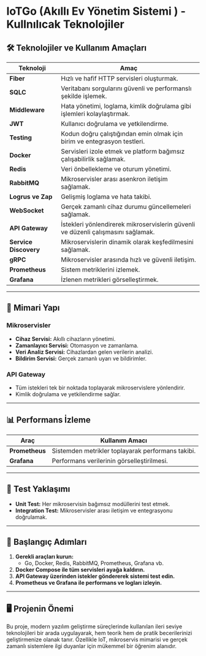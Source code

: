 # IoTGo (Akıllı Ev Yönetim Sistemi ) - Kullnılıcak Teknolojiler

## 🛠️ **Teknolojiler ve Kullanım Amaçları**

| Teknoloji           | Amaç                                                                                     |
|---------------------|-----------------------------------------------------------------------------------------|
| **Fiber**           | Hızlı ve hafif HTTP servisleri oluşturmak.                                              |
| **SQLC**            | Veritabanı sorgularını güvenli ve performanslı şekilde işlemek.                         |
| **Middleware**      | Hata yönetimi, loglama, kimlik doğrulama gibi işlemleri kolaylaştırmak.                  |
| **JWT**             | Kullanıcı doğrulama ve yetkilendirme.                                                   |
| **Testing**         | Kodun doğru çalıştığından emin olmak için birim ve entegrasyon testleri.                 |
| **Docker**          | Servisleri izole etmek ve platform bağımsız çalışabilirlik sağlamak.                     |
| **Redis**           | Veri önbellekleme ve oturum yönetimi.                                                   |
| **RabbitMQ**        | Mikroservisler arası asenkron iletişim sağlamak.                                         |
| **Logrus ve Zap**   | Gelişmiş loglama ve hata takibi.                                                         |
| **WebSocket**       | Gerçek zamanlı cihaz durumu güncellemeleri sağlamak.                                     |
| **API Gateway**     | İstekleri yönlendirerek mikroservislerin güvenli ve düzenli çalışmasını sağlamak.         |
| **Service Discovery** | Mikroservislerin dinamik olarak keşfedilmesini sağlamak.                               |
| **gRPC**            | Mikroservisler arasında hızlı ve güvenli iletişim.                                       |
| **Prometheus**      | Sistem metriklerini izlemek.                                                             |
| **Grafana**         | İzlenen metrikleri görselleştirmek.                                                      |

---

## 🎯 **Mimari Yapı**

### **Mikroservisler**
- **Cihaz Servisi:** Akıllı cihazların yönetimi.
- **Zamanlayıcı Servisi:** Otomasyon ve zamanlama.
- **Veri Analiz Servisi:** Cihazlardan gelen verilerin analizi.
- **Bildirim Servisi:** Gerçek zamanlı uyarı ve bildirimler.

### **API Gateway**
- Tüm istekleri tek bir noktada toplayarak mikroservislere yönlendirir.
- Kimlik doğrulama ve yetkilendirme sağlar.

---

## 📊 **Performans İzleme**

| Araç           | Kullanım Amacı                                                                                |
|----------------|-----------------------------------------------------------------------------------------------|
| **Prometheus** | Sistemden metrikler toplayarak performans takibi.                                             |
| **Grafana**    | Performans verilerinin görselleştirilmesi.                                                    |

---

## 🧪 **Test Yaklaşımı**

- **Unit Test:** Her mikroservisin bağımsız modüllerini test etmek.
- **Integration Test:** Mikroservisler arası iletişim ve entegrasyonu doğrulamak.

---

## 🚀 **Başlangıç Adımları**

1. **Gerekli araçları kurun:**
    - Go, Docker, Redis, RabbitMQ, Prometheus, Grafana vb.
2. **Docker Compose ile tüm servisleri ayağa kaldırın.**
3. **API Gateway üzerinden istekler göndererek sistemi test edin.**
4. **Prometheus ve Grafana ile performans ve logları izleyin.**

---

## 🖥️ **Projenin Önemi**
Bu proje, modern yazılım geliştirme süreçlerinde kullanılan ileri seviye teknolojileri bir arada uygulayarak, hem teorik hem de pratik becerilerinizi geliştirmenize olanak tanır. Özellikle IoT, mikroservis mimarisi ve gerçek zamanlı sistemlere ilgi duyanlar için mükemmel bir öğrenim alanıdır.
